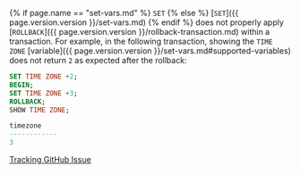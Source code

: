 {% if page.name == "set-vars.md" %} `SET` {% else %} [`SET`]({{ page.version.version }}/set-vars.md) {% endif %} does not properly apply [`ROLLBACK`]({{ page.version.version }}/rollback-transaction.md) within a transaction. For example, in the following transaction, showing the `TIME ZONE` [variable]({{ page.version.version }}/set-vars.md#supported-variables) does not return `2` as expected after the rollback:

~~~sql
SET TIME ZONE +2;
BEGIN;
SET TIME ZONE +3;
ROLLBACK;
SHOW TIME ZONE;
~~~

~~~sql
timezone
------------
3
~~~

[Tracking GitHub Issue](https://github.com/cockroachdb/cockroach/issues/69396)
